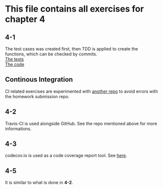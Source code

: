 # This file contains all exercises for chapter 4

## 4-1
The test cases was created first, then TDD is applied to create the functions, which can be checked by commits.  
[The tests](https://github.com/giangngt/Software-Testing-2020-USTH/blob/master/NguyenTruongGiang/CalcTest.java)  
[The code](https://github.com/giangngt/Software-Testing-2020-USTH/blob/master/NguyenTruongGiang/Calc.java)  

## Continous Integration
CI related exercises are experimented with [another repo](https://github.com/giangngt/CI-Practice) to avoid errors with the homework submission repo.

## 4-2
Travis-CI is used alongside GitHub. See the repo mentioned above for more informations.

## 4-3
codecov.io is used as a code coverage report tool. See [here](https://github.com/giangngt/CI-Practice/blob/master/.travis.yml).

## 4-5
It is similar to what is done in **4-2**.
